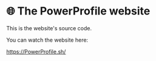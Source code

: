 # 🌐 The PowerProfile website

This is the website's source code.

You can watch the website here:

https://PowerProfile.sh/

